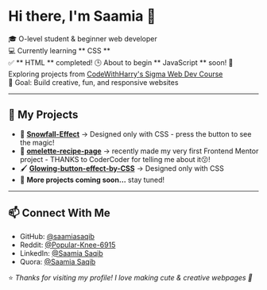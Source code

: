# Hi there, I'm Saamia 👋  

🎓 O-level student & beginner web developer  
💻 Currently learning ** CSS **  
✅ ** HTML ** completed!
🕒 About to begin ** JavaScript ** soon!
🌱 Exploring projects from [CodeWithHarry's Sigma Web Dev Course](https://www.codewithharry.com/)  
🎯 Goal: Build creative, fun, and responsive websites   

---

## 🌸 My Projects  
- 🎨 **[Snowfall-Effect](#)** → Designed only with CSS - press the button to see the magic!
- 🍳 **[omelette-recipe-page](#)** → recently made my very first Frontend Mentor project - THANKS to CoderCoder for telling me about it😗!
- 🖌 **[Glowing-button-effect-by-CSS](#)** → Designed only with CSS
- 📖 **More projects coming soon…** stay tuned!  

---

## 📫 Connect With Me  
- GitHub: [@saamiasaqib](https://github.com/saamiasaqib)
- Reddit: [@Popular-Knee-6915](https://www.reddit.com/user/Popular-Knee-6915/)
- LinkedIn: [@Saamia Saqib](https://www.linkedin.com/in/saamia-saqib-94889b375/)
- Quora: [@Saamia Saqib](https://www.quora.com/profile/Saamia-Saqib) 

⭐ *Thanks for visiting my profile! I love making cute & creative webpages 🌸*
